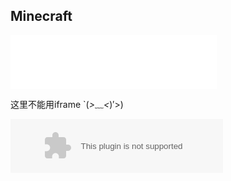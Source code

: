 ## Minecraft

<iframe frameborder="no" border="0" marginwidth="0" marginheight="0" width=330 height=86 src="//music.163.com/outchain/player?type=2&id=33854621&auto=1&height=66"></iframe>

这里不能用iframe  `(*>﹏<*)′>)

<embed src="//music.163.com/style/swf/widget.swf?sid=33854621&type=2&auto=1&width=320&height=66" width="340" height="86"  allowNetworking="all"></embed>